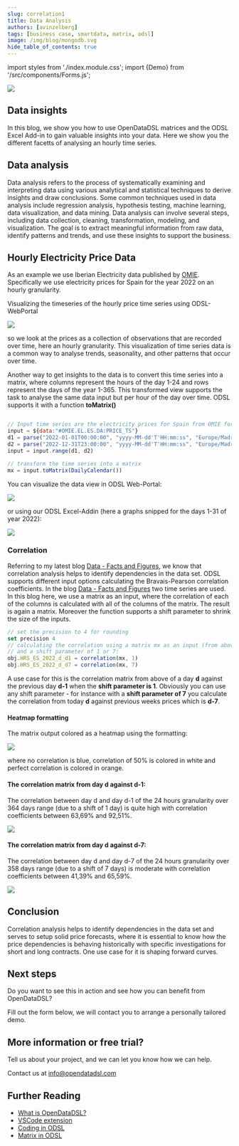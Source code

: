 ```yaml
---
slug: correlation1
title: Data Analysis
authors: [avinzelberg]
tags: [business case, smartdata, matrix, odsl]
image: /img/blog/mongodb.svg
hide_table_of_contents: true
---
```

import styles from './index.module.css';
import {Demo} from '/src/components/Forms.js';

<div className="row">
  <div className="column">
    <img src="/img/blog/correl/analysis-data.jpg"/>
  </div>
  <div className="column">
  <h2>Data insights</h2>  
    In this blog, we show you how to use OpenDataDSL matrices and the ODSL Excel Add-in to gain valuable insights into your data. Here we show you the different facetts of analysing an hourly time series.
  </div>
</div>

<!--truncate-->

## Data analysis

Data analysis refers to the process of systematically examining and interpreting data using various analytical and statistical techniques to derive insights and draw conclusions. Some common techniques used in data analysis include regression analysis, hypothesis testing, machine learning, data visualization, and data mining. Data analysis can involve several steps, including data collection, cleaning, transformation, modeling, and visualization. The goal is to extract meaningful information from raw data, identify patterns and trends, and use these insights to support the business.

## Hourly Electricity Price Data

As an example we use Iberian Electricity data published by [OMIE](https://www.omie.es/en/spot-hoy). Specifically we use electricity prices for Spain for the year 2022 on an hourly granularity.

Visualizing the timeseries of the hourly price time series using ODSL-WebPortal

<img className={styles.product_screenshot} src="/img/blog/correl/omie_es_ts.PNG" />


so we look at the prices as a collection of observations that are recorded over time, here an hourly granularity. This visualization of time series data is a common way to analyse trends, seasonality, and other patterns that occur over time.

Another way to get insights to the data is to convert this time series into a matrix, where columns represent the hours of the day 1-24 and rows represent the days of the year 1-365. This transformed view supports the task to analyse the same data input but per hour of the day over time. ODSL supports it with a function **toMatrix()**

```js

// Input time series are the electricity prices for Spain from OMIE for 2022
input = ${data:"#OMIE.EL.ES.DA:PRICE_TS"}
d1 = parse("2022-01-01T00:00:00", "yyyy-MM-dd'T'HH:mm:ss", "Europe/Madrid")
d2 = parse("2022-12-31T23:00:00", "yyyy-MM-dd'T'HH:mm:ss", "Europe/Madrid")
input = input.range(d1, d2)

// transform the time series into a matrix
mx = input.toMatrix(DailyCalendar())

```

You can visualize the data view in ODSL Web-Portal:

<img className={styles.product_screenshot} src="/img/blog/correl/omie_es_mat.PNG" />

or using our ODSL Excel-Addin (here a graphs snipped for the days 1-31 of year 2022):

<img className={styles.product_screenshot} src="/img/blog/correl/omie_es_mat_excel.PNG" />

### Correlation

Referring to my latest blog [Data - Facts and Figures](https://www.opendatadsl.com/blog/correlation), we know that correlation analysis helps to identify dependencies in the data set. ODSL supports different input options calculating the Bravais-Pearson correlation coefficients. In the blog [Data - Facts and Figures](https://www.opendatadsl.com/blog/correlation) two time series are used. In this blog here, we use a matrix as an input,  where the correlation of each of the columns is calculated with all of the columns of the matrix. The result is again a matrix. Moreover the function supports a shift parameter to shrink the size of the inputs. 

```js
// set the precision to 4 for rounding
set precision 4
// calculating the correlation using a matrix mx as an input (from above)
// and a shift parameter of 1 or 7:
obj.HRS_ES_2022_d_d1 = correlation(mx, 1)
obj.HRS_ES_2022_d_d7 = correlation(mx, 7)

```

A use case for this is the correlation matrix from above of a day **d** against the previous day **d-1** when the **shift parameter is 1**. Obviously you can use any shift parameter - for instance with a **shift parameter of 7** you calculate the correlation from today **d** against previous weeks prices which is **d-7**.

#### Heatmap formatting

The matrix output colored as a heatmap using the formatting:

<img className={styles.product_screenshot} src="/img/blog/correl/heatmap_format.PNG" />

where no correlation is blue, correlation of 50% is colored in white and perfect correlation is colored in orange.

#### The correlation matrix from day d against d-1:

The correlation between day d and day d-1 of the 24 hours granularity over 364 days range (due to a shift of 1 day) is quite high with correlation coefficients between 63,69% and 92,51%.

<img className={styles.product_screenshot} src="/img/blog/correl/correl_d1.PNG" />

#### The correlation matrix from day d against d-7:

The correlation between day d and day d-7 of the 24 hours granularity over 358 days range (due to a shift of 7 days) is moderate with correlation coefficients between 41,39% and 65,59%.

<img className={styles.product_screenshot} src="/img/blog/correl/correl_d7.PNG" />



## Conclusion

Correlation analysis helps to identify dependencies in the data set and serves to setup solid price forecasts, where it is essential to know how the price dependencies is behaving historically with specific investigations for short and long contracts. One use case for it is shaping forward curves.

## Next steps
Do you want to see this in action and see how you can benefit from OpenDataDSL?

Fill out the form below, we will contact you to arrange a personally tailored demo.

<Demo />


## More information or free trial?
Tell us about your project, and we can let you know how we can help.

Contact us at [info@opendatadsl.com](mailto:info@opendatadsl.com)

## Further Reading
* [What is OpenDataDSL?](https://doc.opendatadsl.com/docs/product/intro)
* [VSCode extension](https://doc.opendatadsl.com/docs/user/vscode)
* [Coding in ODSL](https://doc.opendatadsl.com/docs/odsl)
* [Matrix in ODSL](https://doc.opendatadsl.com/docs/odsl/variable/matrix)